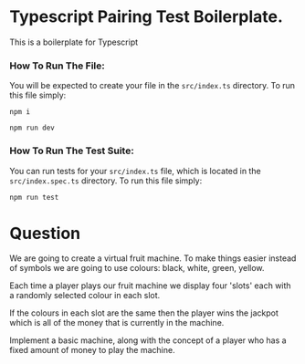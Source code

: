 # Typescript Pairing Test Boilerplate.

This is a boilerplate for Typescript

### How To Run The File:

You will be expected to create your file in the `src/index.ts` directory. To run this file simply:

`npm i`

`npm run dev`

### How To Run The Test Suite:

You can run tests for your `src/index.ts` file, which is located in the `src/index.spec.ts` directory. To run this file simply:

`npm run test`

# Question

We are going to create a virtual fruit machine. To make things easier instead of symbols we are going to use colours: black, white, green, yellow.

Each time a player plays our fruit machine we display four 'slots' each with a randomly selected colour in each slot.

If the colours in each slot are the same then the player wins the jackpot which is all of the money that is currently in the machine.

Implement a basic machine, along with the concept of a player who has a fixed amount of money to play the machine.
